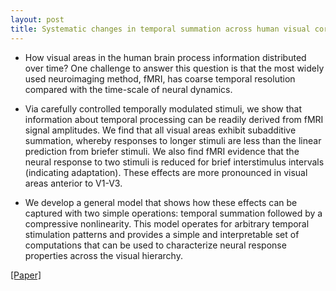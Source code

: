 ```yaml
---
layout: post
title: Systematic changes in temporal summation across human visual cortex
---
```


* How visual areas in the human brain process information distributed over time? One challenge to answer this question is that the most widely used neuroimaging method, fMRI, has coarse temporal resolution compared with the time-scale of neural dynamics. 

* Via carefully controlled temporally modulated stimuli, we show that information about temporal processing can be readily derived from fMRI signal amplitudes. We find that all visual areas exhibit subadditive summation, whereby responses to longer stimuli are less than the linear prediction from briefer stimuli. We also find fMRI evidence that the neural response to two stimuli is reduced for brief interstimulus intervals (indicating adaptation). These effects are more pronounced in visual areas anterior to V1-V3. 

* We develop a general model that shows how these effects can be captured with two simple operations: temporal summation followed by a compressive nonlinearity. This model operates for arbitrary temporal stimulation patterns and provides a simple and interpretable set of computations that can be used to characterize neural response properties across the visual hierarchy. 

[[Paper]](https://www.jneurosci.org/content/jneuro/38/3/691.full.pdf)
